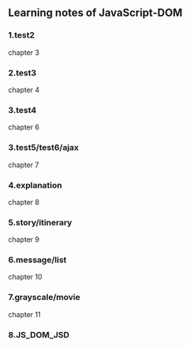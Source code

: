 ## Learning notes of JavaScript-DOM
### 1.test2
chapter 3
### 2.test3
chapter 4
### 3.test4
chapter 6
### 3.test5/test6/ajax
chapter 7
### 4.explanation
chapter 8
### 5.story/itinerary
chapter 9
### 6.message/list
chapter 10
### 7.grayscale/movie
chapter 11
### 8.JS_DOM_JSD
